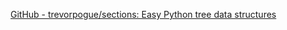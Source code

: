 
[GitHub - trevorpogue/sections: Easy Python tree data structures](https://github.com/trevorpogue/sections)
